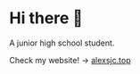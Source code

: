 # Hi there 👋

A junior high school student.

Check my website! -> [alexsjc.top](https://www.alexsjc.top/)
